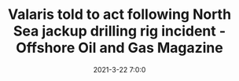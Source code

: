 ---
"title": "Valaris told to act following North Sea jackup drilling rig incident - Offshore Oil and Gas Magazine"
"date": "2021-3-22 7:0:0"
"feed_name": "GOOGLENEWSDRILLING"
"feed_website": "https://news.google.com/search?q=drilling%2Bincident&hl=en-US&gl=US&ceid=US:en"
"feed_rss": "https://news.google.com/rss/search?q=drilling%2Bincident&hl=en-US&gl=US&ceid=US:en"
"link": "https://www.offshore-mag.com/drilling-completion/article/14199834/valaris-told-to-act-following-north-sea-jackup-drilling-rig-incident"
"file": "_posts/2021-1-1-07f2cb9060d15142b4e0502ec7a215e4a51f152a.md"
"accident": "1"
"drilling": "1"
---